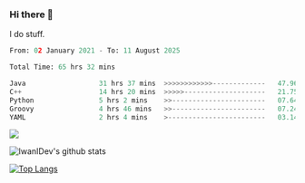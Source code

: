 ### Hi there 👋
I do stuff.

<!--START_SECTION:waka-->

```python
From: 02 January 2021 - To: 11 August 2025

Total Time: 65 hrs 32 mins

Java                  31 hrs 37 mins  >>>>>>>>>>>>-------------   47.96 %
C++                   14 hrs 20 mins  >>>>>--------------------   21.75 %
Python                5 hrs 2 mins    >>-----------------------   07.64 %
Groovy                4 hrs 46 mins   >>-----------------------   07.24 %
YAML                  2 hrs 4 mins    >------------------------   03.14 %
```

<!--END_SECTION:waka-->

![](https://komarev.com/ghpvc/?username=IwanIDev&color=orange)

![IwanIDev's github stats](https://github-readme-stats.vercel.app/api?username=IwanIDev&count_private=true&show_icons=true&theme=gruvbox&include_all_commits=true)

[![Top Langs](https://github-readme-stats.vercel.app/api/top-langs/?username=IwanIDev&theme=gruvbox)](https://github.com/anuraghazra/github-readme-stats)
